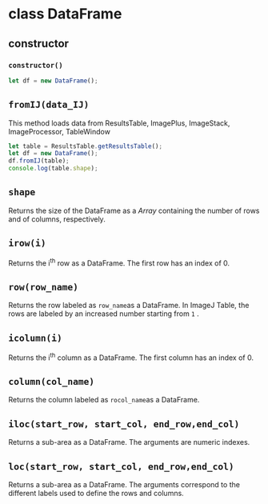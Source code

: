 # class DataFrame
## constructor 
### `constructor()`
```javascript
let df = new DataFrame();
```

##  `fromIJ(data_IJ)`
This method loads data from ResultsTable, ImagePlus, ImageStack, ImageProcessor, TableWindow

```javascript
let table = ResultsTable.getResultsTable();
let df = new DataFrame();
df.fromIJ(table);
console.log(table.shape);
```
##  `shape`
Returns the size of the DataFrame as a _Array_ containing the number of rows and of columns, respectively.

##  `irow(i)`
Returns the i<sup>th</sup> row as a DataFrame. The first row has an index of 0.

##  `row(row_name)`
Returns the row labeled as `row_name`as a DataFrame. In ImageJ Table, the rows are labeled by an increased number starting from `1` .
##  `icolumn(i)`
Returns the i<sup>th</sup> column as a DataFrame. The first column has an index of 0.

##  `column(col_name)`
Returns the column labeled as `rocol_name`as a DataFrame.

## `iloc(start_row, start_col, end_row,end_col)`
Returns a sub-area as a DataFrame. The arguments are numeric indexes.

## `loc(start_row, start_col, end_row,end_col)`
Returns a sub-area as a DataFrame. The arguments correspond to the different labels used to define the rows and columns.



